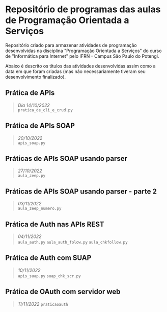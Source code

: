 # Repositório de programas das aulas de Programação Orientada a Serviços 
<p> Repositório criado para armazenar atividades de programação desenvolvidas na disciplina "Programação Orientada a Serviços" do curso de "Informática para Internet" pelo IFRN - Campus São Paulo do Potengi. </p>

<p> Abaixo é descrito os títulos das atividades desenvolvidas assim como a data em que foram criadas (mas não necessariamente tiveram seu desenvolvimento finalizado). </p>

## Prática de APIs
> *Dia 14/10/2022*    
`pratica_de_cli_e_crud.py` 
## Prática de APIs SOAP 
> *20/10/2022*    
`apis_soap.py` 
## Práticas de APIs SOAP usando parser 
> *27/10/2022*    
`aula_zeep.py` 
## Práticas de APIs SOAP usando parser - parte 2 
> *03/11/2022*    
`aula_zeep_numero.py`
## Prática de Auth nas APIs REST 
> *04/11/2022*    
`aula_auth.py` 
`aula_auth_folow.py` 
`aula_chkfollow.py` 
## Prática de Auth com SUAP 
> *10/11/2022*    
`apis_suap.py` 
`suap_chk_scr.py` 
## Prática de OAuth com servidor web 
> *11/11/2022*
`praticaoauth`
